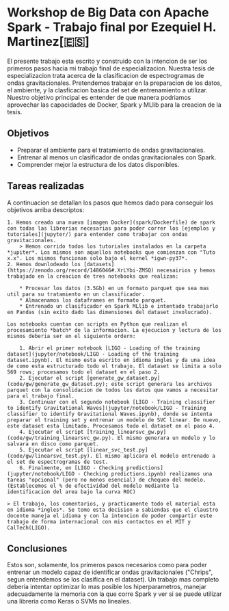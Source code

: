 # Workshop de Big Data con Apache Spark - Trabajo final por Ezequiel H. Martinez[🇪🇸]

El presente trabajo esta escrito y construido con la intencion de ser los primeros pasos hacia mi trabajo final de especializacion. Nuestra tesis de especializacion trata acerca de la clasificacion de espectrogramas de ondas gravitacionales. Pretendemos trabajar en la preparacion de los datos, el ambiente, y la clasficacion basica del set de entrenamiento a utilizar. Nuestro objetivo principal es entender de que manera podriamos aprovechar las capacidades de Docker, Spark y MLlib para la creacion de la tesis.

## Objetivos

* Preparar el ambiente para el tratamiento de ondas gravitacionales.
* Entrenar al menos un clasificador de ondas gravitacionales con Spark.
* Comprender mejor la estructura de los datos disponibles.

## Tareas realizadas

A continuacion se detallan los pasos que hemos dado para conseguir los objetivos arriba descriptos:

    1. Hemos creado una nueva [imagen Docker](spark/Dockerfile) de spark con todas las librerias necesarias para poder correr los [ejemplos y tutoriales](jupyter/) para entender como trabajar con ondas gravitacionales. 
        > Hemos corrido todos los tutoriales instalados en la carpeta *jupiter*. Los mismos son aquellos notebooks que comienzan con "Tuto x.x". Los mismos funcionan solo bajo el kernel *igwn-py37*.
    2. Hemos downlodeado los [datasets](https://zenodo.org/record/1486046#.XrLYbi-ZMSQ) necesairios y hemos trabajado en la creacion de tres notebooks que realizan:
    
        * Procesar los datos (3.5Gb) en un formato parquet que sea mas util para su tratamiento en un classificador.
        * Almacenamos los dataframes en formato parquet.
        * Entrenado un clasificador en Spark MLlib e intentado trabajarlo en Pandas (sin exito dado las dimensiones del dataset involucrado).
        
    Los notebooks cuentan con scripts en Python que realizan el procesamiento *batch* de la informacion. La ejecucion y lectura de los mismos deberia ser en el siguiente ordern:
    
        1. Abrir el primer notebook [LIGO - Loading of the training dataset](jupyter/notebook/LIGO - Loading of the training dataset.ipynb). El mismo esta escrito en idioma ingles y da una idea de como esta estructurado todo el trabajo. El dataset se limita a solo 569 rows; procesamos todo el dataset en el paso 2.
        2. Ejecutar el script [generate_gw_dataset.py](code/gw/generate_gw_dataset.py); este script generara los archivos parquet con la consolidacion de todos los datos que vamos a necesitar para el trabajo final.
        3. Continuar con el segundo notebook [LIGO - Training classifier to identify Gravitational Waves](jupyter/notebook/LIGO - Training classifier to identify Gravitational Waves.ipynb), donde se intenta preparar el training set y entrenar un modelo de SVC linear. De nuevo, este dataset esta limitado. Procesamos todo el dataset en el paso 4.
        4. Ejecutar el script [training_linearsvc_gw.py](code/gw/training_linearsvc_gw.py). El mismo generara un modelo y lo salvara en disco como parquet.
        5. Ejecutar el script [linear_svc_test.py](code/gw/linearsvc_test.py). El mismo aplicara el modelo entrenado a el set de espectrogramas de test.
        6. Finalmente, en [LIGO - Checking predictions](jupyter/notebook/LIGO - Checking predictions.ipynb) realizamos una tareas "opcional" (pero no menos esencial) de chequeo del modelo. (Establecemos el % de efectividad del modelo mediante la identificacion del area bajo la curva ROC)

    > El trabajo, los comentarios, y practicamente todo el material esta en idioma *ingles*. Se tomo esta decision a sabiendas que el claustro docente maneja el idioma y con la intencion de poder compartir este trabajo de forma internacional con mis contactos en el MIT y CalTech(LIGO).

## Conclusiones

Estos son, solamente, los primeros pasos necesarios como para poder entrenar un modelo capaz de identificar ondas gravitacionales ("Chrips", segun entendemos se los clasifica en el dataset). Un trabajo mas completo deberia intentar optimizar lo mas posible los hiperparametros, manejar adecuadamente la memoria con la que corre Spark y ver si se puede utilizar una libreria como Keras o SVMs no lineales.



